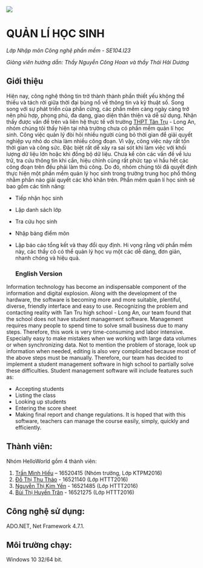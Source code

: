 <img src="https://i.imgur.com/0ddQYm3.png" align ="center">

# QUẢN LÍ HỌC SINH
*Lớp Nhập môn Công nghệ phần mềm - SE104.I23*

*Giảng viên hướng dẫn: Thầy Nguyễn Công Hoan và thầy Thái Hải Dương*
## Giới thiệu
 Hiện nay, công nghệ thông tin trở thành thành phần thiết yếu không thể thiếu và tách rời giữa thời đại bùng nổ về thông tin và kỹ thuật số. Song song với sự phát triển của phần cứng, các phần mềm càng ngày càng trở nên phù hợp, phong phú, đa dạng, giao diện thân thiện và dễ sử dụng. Nhận thấy được vấn đề trên và liên hệ thực tế với trường [THPT Tân Trụ](http://thpttantru.edu.vn/Home.aspx) - Long An, nhóm chúng tôi thấy hiện tại nhà trường chưa có phần mềm quản lí học sinh. Công việc quản lý đòi hỏi nhiều người cùng bỏ thời gian để giải quyết nghiệp vụ nhỏ do chia làm nhiều công đoạn. Vì vậy, công việc này rất tốn thời gian và công sức. Đặc biệt rất dễ xảy ra sai sót khi làm việc với khối lượng dữ liệu lớn hoặc khi đồng bộ dữ liệu. Chưa kể còn các vấn đề về lưu trữ, tra cứu thông tin khi cần, hiệu chỉnh cũng rất phức tạp vì hầu hết các công đoạn trên đều phải làm thủ công. Do đó, nhóm chúng tôi đã quyết định thực hiện một phần mềm quản lý học sinh trong trường trung học phổ thông nhằm phần nào giải quyết các khó khăn trên. Phần mềm quản lí học sinh sẽ bao gồm các tính năng:  
-	Tiếp nhận học sinh
-	Lập danh sách lớp
-	Tra cứu học sinh
-	Nhập bảng điểm môn
-	Lập báo cáo tổng kết và thay đổi quy định.
 Hi vọng rằng với phần mềm này, các thầy cô có thể quản lý học vụ một các dễ dàng, đơn giản, nhanh chóng và hiệu quả.

    ### English Version
Information technology has become an indispensable component of the information and digital explosion. Along with the development of the hardware, the software is becoming more and more suitable, plentiful, diverse, friendly interface and easy to use. Recognizing the problem and contacting reality with Tan Tru high school - Long An, our team found that the school does not have student management software. Management requires many people to spend time to solve small business due to many steps. Therefore, this work is very time-consuming and labor intensive. Especially easy to make mistakes when we working with large data volumes or when synchronizing data. Not to mention the problem of storage, look up information when needed, editing is also very complicated because most of the above steps must be manually. Therefore, our team has decided to implement a student management software in high school to partially solve these difficulties. Student management software will include features such as:
- Accepting students
- Listing the class
- Looking up students
- Entering the score sheet
- Making final report and change regulations.
It is hoped that with this software, teachers can manage the course easily, simply, quickly and efficiently.

## Thành viên:
Nhóm HelloWorld gồm 4 thành viên:
1. [Trần Minh Hiếu](https://www.facebook.com/mr.twelveth.plus) – 16520415 (Nhóm trưởng, Lớp KTPM2016)
2. [Đỗ Thị Thu Thảo](https://www.facebook.com/ThuThao191291) - 16521140 (Lớp HTTT2016)
3. [Nguyễn Thị Kim Yến](https://www.facebook.com/thingocanh.nguyen.1829) - 16521485 (Lớp HTTT2016)
4. [Bùi Thị Huyền Trân](https://www.facebook.com/huyentran.bui.1) - 16521275 (Lớp HTTT2016)

## Công nghệ sử dụng:
ADO.NET, Net Framework 4.7.1.
## Môi trường chạy:
Windows 10 32/64 bit.
